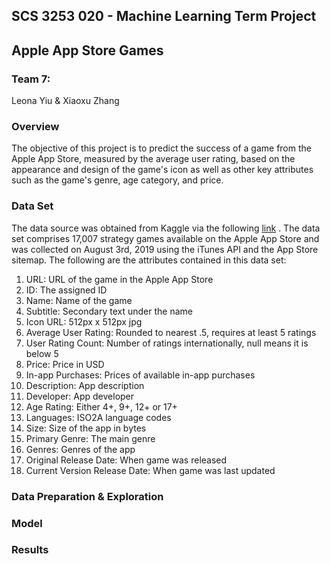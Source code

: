 ## SCS 3253 020 - Machine Learning Term Project
## Apple App Store Games
### Team 7: 
Leona Yiu & Xiaoxu Zhang

### Overview
The objective of this project is to predict the success of a game from the Apple App Store, measured by the average user rating, based on the appearance and design of the game's icon as well as other key attributes such as the game's genre, age category, and price. 

### Data Set
The data source was obtained from Kaggle via the following [link](https://www.kaggle.com/tristan581/17k-apple-app-store-strategy-games) .
The data set comprises 17,007 strategy games available on the Apple App Store and was collected on August 3rd, 2019 using the iTunes API and the App Store sitemap. The following are the attributes contained in this data set:

1. URL: URL of the game in the Apple App Store
2. ID: The assigned ID
3. Name: Name of the game
4. Subtitle: Secondary text under the name
5. Icon URL: 512px x 512px jpg
6. Average User Rating: Rounded to nearest .5, requires at least 5 ratings
7. User Rating Count: Number of ratings internationally, null means it is below 5
8. Price: Price in USD
9. In-app Purchases: Prices of available in-app purchases
10. Description: App description
11. Developer: App developer
12. Age Rating: Either 4+, 9+, 12+ or 17+
13. Languages: ISO2A language codes
14. Size: Size of the app in bytes
15. Primary Genre: The main genre
16. Genres: Genres of the app
17. Original Release Date: When game was released
18. Current Version Release Date: When game was last updated

### Data Preparation & Exploration

### Model

### Results




